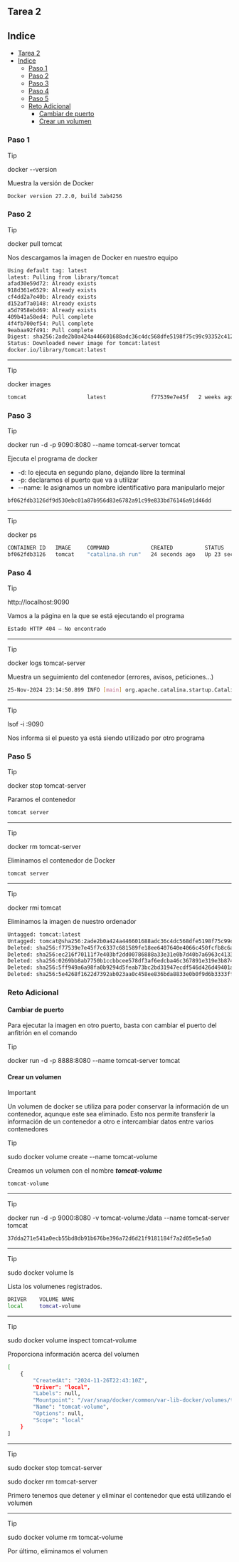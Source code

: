 ## Tarea 2

## Indice
- [Tarea 2](#tarea-2)
- [Indice](#indice)
  - [Paso 1](#paso-1)
  - [Paso 2](#paso-2)
  - [Paso 3](#paso-3)
  - [Paso 4](#paso-4)
  - [Paso 5](#paso-5)
  - [Reto Adicional](#reto-adicional)
    - [Cambiar de puerto](#cambiar-de-puerto)
    - [Crear un volumen](#crear-un-volumen)

### Paso 1
> [!TIP]
> docker --version

Muestra la versión de Docker
```bash
Docker version 27.2.0, build 3ab4256
```

### Paso 2
> [!TIP]
> docker pull tomcat

Nos descargamos la imagen de Docker en nuestro equipo
```bash
Using default tag: latest
latest: Pulling from library/tomcat
afad30e59d72: Already exists 
918d361e6529: Already exists 
cf4dd2a7e40b: Already exists 
d152af7a0148: Already exists 
a5d7958ebd69: Already exists 
409b41a58ed4: Pull complete 
4f4fb700ef54: Pull complete 
9eabaa92f491: Pull complete 
Digest: sha256:2ade2b0a424a446601688adc36c4dc568dfe5198f75c99c93352c412186ba3c9
Status: Downloaded newer image for tomcat:latest
docker.io/library/tomcat:latest
```
---
> [!TIP]
> docker images
```bash
tomcat                   latest              f77539e7e45f   2 weeks ago     467MB
```

### Paso 3
> [!TIP]
> docker run -d -p 9090:8080 --name tomcat-server tomcat

Ejecuta el programa de docker
- -d: lo ejecuta en segundo plano, dejando libre la terminal
- -p: declaramos el puerto que va a utilizar
- --name: le asignamos un nombre identificativo para manipularlo mejor 
```bash
bf062fdb3126df9d530ebc01a87b956d83e6782a91c99e833bd76146a91d46dd
```
---
> [!TIP]
> docker ps
```bash
CONTAINER ID   IMAGE     COMMAND             CREATED          STATUS          PORTS                                         NAMES
bf062fdb3126   tomcat    "catalina.sh run"   24 seconds ago   Up 23 seconds   0.0.0.0:9090->8080/tcp, [::]:9090->8080/tcp   tomcat-server
```

### Paso 4
> [!TIP]
> http://localhost:9090

Vamos a la página en la que se está ejecutando el programa
```bash
Estado HTTP 404 – No encontrado
```
---
> [!TIP]
> docker logs tomcat-server

Muestra un seguimiento del contenedor (errores, avisos, peticiones...)
```bash
25-Nov-2024 23:14:50.899 INFO [main] org.apache.catalina.startup.Catalina.start Server startup in [162] milliseconds
```
---
> [!TIP]
> lsof -i :9090

Nos informa si el puesto ya está siendo utilizado por otro programa

### Paso 5
> [!TIP]
> docker stop tomcat-server

Paramos el contenedor
```bash
tomcat server
```
---
> [!TIP]
> docker rm tomcat-server

Eliminamos el contenedor de Docker
```bash
tomcat server
```
---
> [!TIP]
> docker rmi tomcat

Eliminamos la imagen de nuestro ordenador
```bash
Untagged: tomcat:latest
Untagged: tomcat@sha256:2ade2b0a424a446601688adc36c4dc568dfe5198f75c99c93352c412186ba3c9
Deleted: sha256:f77539e7e45f7c6337c681589fe18ee6407640e4066c450fcfb8c6a4ba5575b2
Deleted: sha256:ec216f70111f7e403bf2dd00786888a33e31e0b7d40b7a6963c413312b916a72
Deleted: sha256:0269bb8ab7750b1ccbbcee578df3af6edcba46c367891e319e3b874366c91b2e
Deleted: sha256:5ff949a6a98fa0b9294d5feab73bc2bd31947ecdf546d426d49401a5a5d8b9f4
Deleted: sha256:5e4268f1622d7392ab023aa0c458ee836bda8833e0b0f9d6b3333fff071bb761
```

### Reto Adicional
#### Cambiar de puerto
Para ejecutar la imagen en otro puerto, basta con cambiar el puerto del anfitrión en el comando 
> [!TIP]
> docker run -d -p 8888:8080 --name tomcat-server tomcat

#### Crear un volumen
> [!IMPORTANT]
> Un volumen de docker se utiliza para poder conservar la información de un contenedor, aqunque este sea eliminado.
> Esto nos permite transferir la información de un contenedor a otro e intercambiar datos entre varios contenedores

> [!TIP]
> sudo docker volume create --name tomcat-volume

Creamos un volumen con el nombre <i>**tomcat-volume**</i>
```bash
tomcat-volume
```
---

> [!TIP]
> docker run -d -p 9000:8080 -v tomcat-volume:/data --name tomcat-server tomcat
```bash
37dda271e541a0ecb55bd8db91b676be396a72d6d21f9181184f7a2d05e5e5a0
```
---
> [!TIP]
> sudo docker volume ls

Lista los volumenes registrados.
```bash
DRIVER    VOLUME NAME
local     tomcat-volume
```
---
> [!TIP]
> sudo docker volume inspect tomcat-volume

Proporciona información acerca del volumen
```bash
[
    {
        "CreatedAt": "2024-11-26T22:43:10Z",
        "Driver": "local",
        "Labels": null,
        "Mountpoint": "/var/snap/docker/common/var-lib-docker/volumes/tomcat-volume/_data",
        "Name": "tomcat-volume",
        "Options": null,
        "Scope": "local"
    }
]
```
---
> [!TIP]
> sudo docker stop tomcat-server
>
> sudo docker rm tomcat-server

Primero tenemos que detener y eliminar el contenedor que está utilizando el volumen

---
> [!TIP]
> sudo docker volume rm tomcat-volume

Por último, eliminamos el volumen
